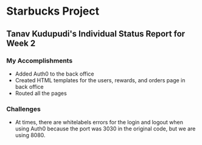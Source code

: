 # Starbucks Project

## Tanav Kudupudi's Individual Status Report for Week 2

### My Accomplishments

* Added Auth0 to the back office
* Created HTML templates for the users, rewards, and orders page in back office
* Routed all the pages

### Challenges

* At times, there are whitelabels errors for the login and logout when using Auth0 because the port was 3030 in the original code, but we are using 8080.
